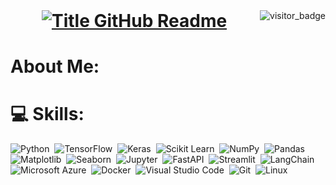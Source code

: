 <img align="right" src="https://api.visitorbadge.io/api/visitors?path=https%3A%2F%2Fgithub.com%2Fsaifx19&countColor=%23263759&style=default" alt="visitor_badge">



<h1 style="text-align: center; margin: 0;">
  <a href="https://git.io/typing-svg" target="_blank">
    <img src="https://readme-typing-svg.herokuapp.com?font=Inter&weight=800&size=35&duration=2000&pause=250&multiline=true&width=650&height=140&lines=Hello!;I'm+Saifur+Rahman" alt="Title GitHub Readme" />
  </a>
</h1>



# About Me:




# 💻 Skills:

![Python](https://img.shields.io/badge/python-3670A0?style=for-the-badge&logo=python&logoColor=ffdd54)&nbsp;
![TensorFlow](https://img.shields.io/badge/tensorflow-%23FF6F00.svg?style=for-the-badge&logo=tensorflow&logoColor=white)&nbsp;
![Keras](https://img.shields.io/badge/keras-%23D00000.svg?style=for-the-badge&logo=keras&logoColor=white)&nbsp;
![Scikit Learn](https://img.shields.io/badge/scikit--learn-%23F7931E.svg?style=for-the-badge&logo=scikit-learn&logoColor=white)&nbsp;
![NumPy](https://img.shields.io/badge/numpy-%23013243.svg?style=for-the-badge&logo=numpy&logoColor=white)&nbsp;
![Pandas](https://img.shields.io/badge/pandas-%23150458.svg?style=for-the-badge&logo=pandas&logoColor=white)&nbsp;
![Matplotlib](https://img.shields.io/badge/matplotlib-%23ffffff.svg?style=for-the-badge&logo=matplotlib&logoColor=black)&nbsp;
![Seaborn](https://img.shields.io/badge/Seaborn-%23007ACC.svg?style=for-the-badge&logo=Seaborn&logoColor=white)&nbsp;
![Jupyter](https://img.shields.io/badge/jupyter-%23F37626.svg?style=for-the-badge&logo=jupyter&logoColor=white)&nbsp;
![FastAPI](https://img.shields.io/badge/fastapi-109989.svg?style=for-the-badge&logo=fastapi&logoColor=white)&nbsp;
![Streamlit](https://img.shields.io/badge/streamlit-%23FF4B4B.svg?style=for-the-badge&logo=streamlit&logoColor=white)&nbsp;
![LangChain](https://img.shields.io/badge/langchain-%23FFC83D.svg?style=for-the-badge&logoColor=black)&nbsp;
![Microsoft Azure](https://img.shields.io/badge/Microsoft%20Azure-0089D6?style=for-the-badge&logo=microsoft-azure&logoColor=white)&nbsp;
![Docker](https://img.shields.io/badge/docker-%230db7ed.svg?style=for-the-badge&logo=docker&logoColor=white)&nbsp;
![Visual Studio Code](https://img.shields.io/badge/Visual%20Studio%20Code-0078d7.svg?style=for-the-badge&logo=visual-studio-code&logoColor=white)&nbsp;
![Git](https://img.shields.io/badge/git-%23F05033.svg?style=for-the-badge&logo=git&logoColor=white)&nbsp;
![Linux](https://img.shields.io/badge/linux-FCC624?style=for-the-badge&logo=linux&logoColor=black)&nbsp;

